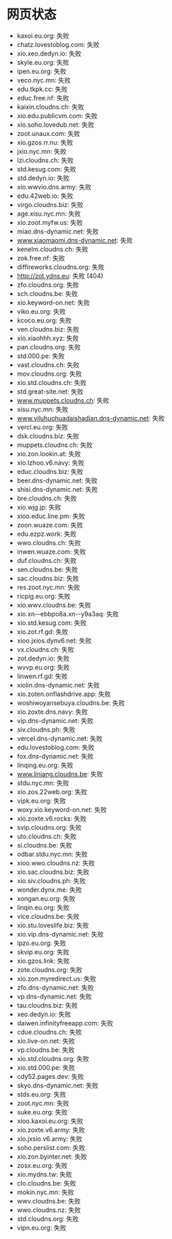 # 网页状态
- kaxoi.eu.org: 失败
- chatz.lovestoblog.com: 失败
- xio.xeo.dedyn.io: 失败
- skyle.eu.org: 失败
- ipen.eu.org: 失败
- veco.nyc.mn: 失败
- edu.tkpk.cc: 失败
- educ.free.nf: 失败
- kaixin.cloudns.ch: 失败
- xio.edu.publicvm.com: 失败
- xio.soho.lovedub.net: 失败
- zoot.unaux.com: 失败
- xio.gzos.rr.nu: 失败
- jxio.nyc.mn: 失败
- lzi.cloudns.ch: 失败
- std.kesug.com: 失败
- std.dedyn.io: 失败
- xio.wwvio.dns.army: 失败
- edu.42web.io: 失败
- virgo.cloudns.biz: 失败
- age.xisu.nyc.mn: 失败
- xio.zoot.myfw.us: 失败
- miao.dns-dynamic.net: 失败
- www.xiaomaomi.dns-dynamic.net: 失败
- kenelm.cloudns.ch: 失败
- zok.free.nf: 失败
- diffireworks.cloudns.org: 失败
- http://zot.ydns.eu: 失败 (404)
- zfo.cloudns.org: 失败
- sch.cloudns.be: 失败
- xio.keyword-on.net: 失败
- viko.eu.org: 失败
- kcoco.eu.org: 失败
- ven.cloudns.biz: 失败
- xio.xiaohhh.xyz: 失败
- pan.cloudns.org: 失败
- std.000.pe: 失败
- vast.cloudns.ch: 失败
- mov.cloudns.org: 失败
- xio.std.cloudns.ch: 失败
- std.great-site.net: 失败
- www.muppets.cloudns.ch: 失败
- xisu.nyc.mn: 失败
- www.yiluhuohuadaishadian.dns-dynamic.net: 失败
- vercl.eu.org: 失败
- dsk.cloudns.biz: 失败
- muppets.cloudns.ch: 失败
- xio.zon.lookin.at: 失败
- xio.lzhoo.v6.navy: 失败
- educ.cloudns.biz: 失败
- beer.dns-dynamic.net: 失败
- shisi.dns-dynamic.net: 失败
- bre.cloudns.ch: 失败
- xio.wjg.jp: 失败
- xioo.educ.line.pm: 失败
- zoon.wuaze.com: 失败
- edu.ezpz.work: 失败
- wwo.cloudns.ch: 失败
- inwen.wuaze.com: 失败
- duf.cloudns.ch: 失败
- sen.cloudns.be: 失败
- sac.cloudns.biz: 失败
- res.zoot.nyc.mn: 失败
- ricpig.eu.org: 失败
- xio.wwv.cloudns.be: 失败
- xio.xn--ebbpo8a.xn--y9a3aq: 失败
- xio.std.kesug.com: 失败
- xio.zot.rf.gd: 失败
- xioo.jxios.dynv6.net: 失败
- vx.cloudns.ch: 失败
- zot.dedyn.io: 失败
- wvvp.eu.org: 失败
- linwen.rf.gd: 失败
- xiolin.dns-dynamic.net: 失败
- xio.zoten.onflashdrive.app: 失败
- woshiwoyansebuya.cloudns.be: 失败
- xio.zoxte.dns.navy: 失败
- vip.dns-dynamic.net: 失败
- siv.cloudns.ph: 失败
- vercel.dns-dynamic.net: 失败
- edu.lovestoblog.com: 失败
- fox.dns-dynamic.net: 失败
- linqing.eu.org: 失败
- www.liniang.cloudns.be: 失败
- stdu.nyc.mn: 失败
- xio.zos.22web.org: 失败
- vipk.eu.org: 失败
- woxy.xio.keyword-on.net: 失败
- xio.zoxte.v6.rocks: 失败
- svip.cloudns.org: 失败
- uto.cloudns.ch: 失败
- si.cloudns.be: 失败
- odbar.stdu.nyc.mn: 失败
- xioo.wwo.cloudns.nz: 失败
- xio.sac.cloudns.biz: 失败
- xio.siv.cloudns.ph: 失败
- wonder.dynx.me: 失败
- xongan.eu.org: 失败
- linqin.eu.org: 失败
- vice.cloudns.be: 失败
- xio.stu.loveslife.biz: 失败
- xio.vip.dns-dynamic.net: 失败
- ipzo.eu.org: 失败
- skvip.eu.org: 失败
- xio.gzos.link: 失败
- zote.cloudns.org: 失败
- xio.zon.myredirect.us: 失败
- zfo.dns-dynamic.net: 失败
- vp.dns-dynamic.net: 失败
- tau.cloudns.biz: 失败
- xeo.dedyn.io: 失败
- daiwen.infinityfreeapp.com: 失败
- cdue.cloudns.ch: 失败
- xio.live-on.net: 失败
- vp.cloudns.be: 失败
- xio.std.cloudns.org: 失败
- xio.std.000.pe: 失败
- cdy52.pages.dev: 失败
- skyo.dns-dynamic.net: 失败
- stds.eu.org: 失败
- zoot.nyc.mn: 失败
- suke.eu.org: 失败
- xioo.kaxoi.eu.org: 失败
- xio.zoxte.v6.army: 失败
- xio.jxsio.v6.army: 失败
- soho.perslist.com: 失败
- xio.zon.byinter.net: 失败
- zosx.eu.org: 失败
- xio.mydns.tw: 失败
- clo.cloudns.be: 失败
- mokin.nyc.mn: 失败
- wwv.cloudns.be: 失败
- wwo.cloudns.nz: 失败
- std.cloudns.org: 失败
- vipn.eu.org: 失败
